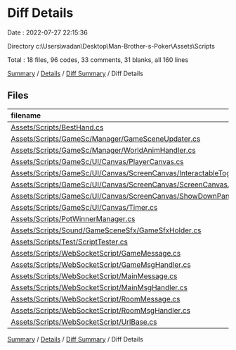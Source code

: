 # Diff Details

Date : 2022-07-27 22:15:36

Directory c:\\Users\\wadan\\Desktop\\Man-Brother-s-Poker\\Assets\\Scripts

Total : 18 files,  96 codes, 33 comments, 31 blanks, all 160 lines

[Summary](results.md) / [Details](details.md) / [Diff Summary](diff.md) / Diff Details

## Files
| filename | language | code | comment | blank | total |
| :--- | :--- | ---: | ---: | ---: | ---: |
| [Assets/Scripts/BestHand.cs](/Assets/Scripts/BestHand.cs) | C# | 2 | 1 | 1 | 4 |
| [Assets/Scripts/GameSc/Manager/GameSceneUpdater.cs](/Assets/Scripts/GameSc/Manager/GameSceneUpdater.cs) | C# | 44 | 5 | 13 | 62 |
| [Assets/Scripts/GameSc/Manager/WorldAnimHandler.cs](/Assets/Scripts/GameSc/Manager/WorldAnimHandler.cs) | C# | 0 | 1 | 1 | 2 |
| [Assets/Scripts/GameSc/UI/Canvas/PlayerCanvas.cs](/Assets/Scripts/GameSc/UI/Canvas/PlayerCanvas.cs) | C# | -3 | -1 | -1 | -5 |
| [Assets/Scripts/GameSc/UI/Canvas/ScreenCanvas/InteractableToggler.cs](/Assets/Scripts/GameSc/UI/Canvas/ScreenCanvas/InteractableToggler.cs) | C# | 15 | 0 | 3 | 18 |
| [Assets/Scripts/GameSc/UI/Canvas/ScreenCanvas/ScreenCanvas.cs](/Assets/Scripts/GameSc/UI/Canvas/ScreenCanvas/ScreenCanvas.cs) | C# | 4 | 4 | 4 | 12 |
| [Assets/Scripts/GameSc/UI/Canvas/ScreenCanvas/ShowDownPanel.cs](/Assets/Scripts/GameSc/UI/Canvas/ScreenCanvas/ShowDownPanel.cs) | C# | 4 | 1 | 1 | 6 |
| [Assets/Scripts/GameSc/UI/Canvas/Timer.cs](/Assets/Scripts/GameSc/UI/Canvas/Timer.cs) | C# | 11 | 2 | 4 | 17 |
| [Assets/Scripts/PotWinnerManager.cs](/Assets/Scripts/PotWinnerManager.cs) | C# | -18 | 1 | -2 | -19 |
| [Assets/Scripts/Sound/GameSceneSfx/GameSfxHolder.cs](/Assets/Scripts/Sound/GameSceneSfx/GameSfxHolder.cs) | C# | 0 | 0 | 1 | 1 |
| [Assets/Scripts/Test/ScriptTester.cs](/Assets/Scripts/Test/ScriptTester.cs) | C# | -4 | 14 | -3 | 7 |
| [Assets/Scripts/WebSocketScript/GameMessage.cs](/Assets/Scripts/WebSocketScript/GameMessage.cs) | C# | 9 | 0 | 2 | 11 |
| [Assets/Scripts/WebSocketScript/GameMsgHandler.cs](/Assets/Scripts/WebSocketScript/GameMsgHandler.cs) | C# | 16 | 1 | 2 | 19 |
| [Assets/Scripts/WebSocketScript/MainMessage.cs](/Assets/Scripts/WebSocketScript/MainMessage.cs) | C# | 2 | 1 | 1 | 4 |
| [Assets/Scripts/WebSocketScript/MainMsgHandler.cs](/Assets/Scripts/WebSocketScript/MainMsgHandler.cs) | C# | 6 | 1 | 2 | 9 |
| [Assets/Scripts/WebSocketScript/RoomMessage.cs](/Assets/Scripts/WebSocketScript/RoomMessage.cs) | C# | 2 | 0 | 0 | 2 |
| [Assets/Scripts/WebSocketScript/RoomMsgHandler.cs](/Assets/Scripts/WebSocketScript/RoomMsgHandler.cs) | C# | 6 | 1 | 1 | 8 |
| [Assets/Scripts/WebSocketScript/UrlBase.cs](/Assets/Scripts/WebSocketScript/UrlBase.cs) | C# | 0 | 1 | 1 | 2 |

[Summary](results.md) / [Details](details.md) / [Diff Summary](diff.md) / Diff Details